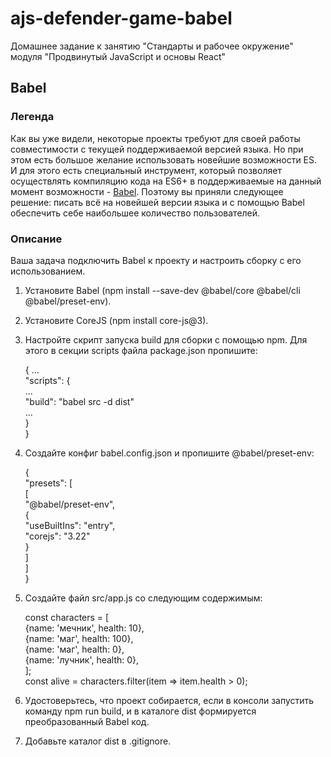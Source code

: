 # ajs-defender-game-babel
Домашнее задание к занятию "Стандарты и рабочее окружение" модуля "Продвинутый JavaScript и основы React"

## Babel
### Легенда
Как вы уже видели, некоторые проекты требуют для своей работы совместимости с текущей поддерживаемой версией языка. Но при этом есть большое желание использовать новейшие возможности ES. И для этого есть специальный инструмент, который позволяет осуществлять компиляцию кода на ES6+ в поддерживаемые на данный момент возможности - [Babel](https://babeljs.io/). Поэтому вы приняли следующее решение: писать всё на новейшей версии языка и с помощью Babel обеспечить себе наибольшее количество пользователей.

### Описание
Ваша задача подключить Babel к проекту и настроить сборку с его использованием.
1. Установите Babel (npm install --save-dev @babel/core @babel/cli @babel/preset-env).
2. Установите CoreJS (npm install core-js@3).
3. Настройте скрипт запуска build для сборки с помощью npm. Для этого в секции scripts файла package.json пропишите:

    {
      ...  
      "scripts": {  
        ...  
        "build": "babel src -d dist"  
        ...  
      }  
    }  

4. Создайте конфиг babel.config.json и пропишите @babel/preset-env:
   
    {  
      "presets": [  
        [  
          "@babel/preset-env",  
          {  
            "useBuiltIns": "entry",  
            "corejs": "3.22"  
          }  
        ]  
      ]  
    }  

5. Создайте файл src/app.js со следующим содержимым:

    const characters = [  
      {name: 'мечник', health: 10},  
      {name: 'маг', health: 100},  
      {name: 'маг', health: 0},  
      {name: 'лучник', health: 0},  
    ];  
    const alive = characters.filter(item => item.health > 0);


5. Удостоверьтесь, что проект собирается, если в консоли запустить команду npm run build, и в каталоге dist формируется преобразованный Babel код.
6. Добавьте каталог dist в .gitignore.